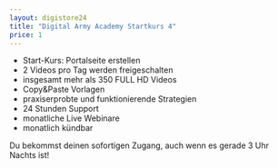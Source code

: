 ```yaml
---
layout: digistore24
title: "Digital Army Academy Startkurs 4"
price: 1
---
```

<ul><li>Start-Kurs:&#xA0;Portalseite erstellen</li>
<li>2 Videos pro Tag werden freigeschalten</li>
<li>insgesamt mehr als 350 FULL HD Videos</li>
<li>Copy&amp;Paste Vorlagen</li>
<li>praxiserprobte und funktionierende Strategien</li>
<li>24 Stunden Support</li>
<li>monatliche Live Webinare</li>
<li>monatlich k&#xFC;ndbar</li>
</ul><p>Du bekommst deinen sofortigen Zugang, auch wenn es gerade 3 Uhr Nachts ist!</p>